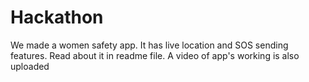 # Hackathon
We made a women safety app. It has live location and SOS sending features. Read about it in readme file. A video of app's working is also uploaded
